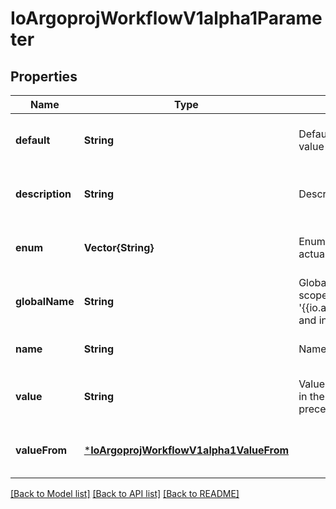 # IoArgoprojWorkflowV1alpha1Parameter


## Properties
Name | Type | Description | Notes
------------ | ------------- | ------------- | -------------
**default** | **String** | Default is the default value to use for an input parameter if a value was not supplied | [optional] [default to nothing]
**description** | **String** | Description is the parameter description | [optional] [default to nothing]
**enum** | **Vector{String}** | Enum holds a list of string values to choose from, for the actual value of the parameter | [optional] [default to nothing]
**globalName** | **String** | GlobalName exports an output parameter to the global scope, making it available as &#39;{{io.argoproj.workflow.v1alpha1.outputs.parameters.XXXX}} and in workflow.status.outputs.parameters | [optional] [default to nothing]
**name** | **String** | Name is the parameter name | [default to nothing]
**value** | **String** | Value is the literal value to use for the parameter. If specified in the context of an input parameter, the value takes precedence over any passed values | [optional] [default to nothing]
**valueFrom** | [***IoArgoprojWorkflowV1alpha1ValueFrom**](IoArgoprojWorkflowV1alpha1ValueFrom.md) |  | [optional] [default to nothing]


[[Back to Model list]](../README.md#models) [[Back to API list]](../README.md#api-endpoints) [[Back to README]](../README.md)


